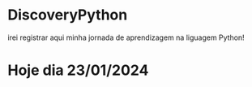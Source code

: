 # DiscoveryPython

irei registrar aqui minha jornada de aprendizagem na liguagem Python!

# Hoje dia 23/01/2024 

